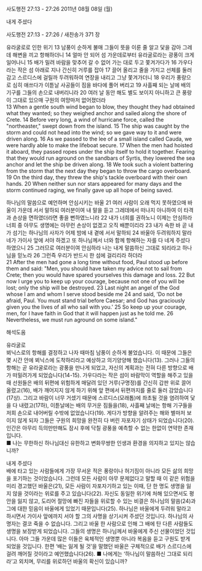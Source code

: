 사도행전 27:13 - 27:26 
2011년 08월 08일 (월)

내게 주셨다



사도행전 27:13 - 27:26 / 새찬송가 371 장


유라굴로로 인한 위기 
13 남풍이 순하게 불매 그들이 뜻을 이룬 줄 알고 닻을 감아 그레데 해변을 끼고 항해하더니 14 얼마 안 되어 섬 가운데로부터 유라굴로라는 광풍이 크게 일어나니 15 배가 밀려 바람을 맞추어 갈 수 없어 가는 대로 두고 쫓겨가다가 16 가우다라는 작은 섬 아래로 지나 간신히 거루를 잡아 17 끌어 올리고 줄을 가지고 선체를 둘러 감고 스르디스에 걸릴까 두려워하여 연장을 내리고 그냥 쫓겨가더니 18 우리가 풍랑으로 심히 애쓰다가 이튿날 사공들이 짐을 바다에 풀어 버리고 19 사흘째 되는 날에 배의 기구를 그들의 손으로 내버리니라 20 여러 날 동안 해도 별도 보이지 아니하고 큰 풍랑이 그대로 있으매 구원의 여망마저 없어졌더라  
13 When a gentle south wind began to blow, they thought they had obtained what they wanted; so they weighed anchor and sailed along the shore of Crete. 14 Before very long, a wind of hurricane force, called the "northeaster," swept down from the island. 15 The ship was caught by the storm and could not head into the wind; so we gave way to it and were driven along. 16 As we passed to the lee of a small island called Cauda, we were hardly able to make the lifeboat secure. 17 When the men had hoisted it aboard, they passed ropes under the ship itself to hold it together. Fearing that they would run aground on the sandbars of Syrtis, they lowered the sea anchor and let the ship be driven along. 18 We took such a violent battering from the storm that the next day they began to throw the cargo overboard. 19 On the third day, they threw the ship's tackle overboard with their own hands. 20 When neither sun nor stars appeared for many days and the storm continued raging, we finally gave up all hope of being saved. 

하나님의 말씀으로 예언하며 안심시키는 바울
21 여러 사람이 오래 먹지 못하였으매 바울이 가운데 서서 말하되 여러분이여 내 말을 듣고 그레데에서 떠나지 아니하여 이 타격과 손상을 면하였더라면 좋을 뻔하였느니라 22 내가 너희를 권하노니 이제는 안심하라 너희 중 아무도 생명에는 아무런 손상이 없겠고 오직 배뿐이리라 23 내가 속한 바 곧 내가 섬기는 하나님의 사자가 어제 밤에 내 곁에 서서 말하되 24 바울아 두려워하지 말라 네가 가이사 앞에 서야 하겠고 또 하나님께서 너와 함께 항해하는 자를 다 네게 주셨다 하였으니 25 그러므로 여러분이여 안심하라 나는 내게 말씀하신 그대로 되리라고 하나님을 믿노라 26 그런즉 우리가 반드시 한 섬에 걸리리라 하더라  
21 After the men had gone a long time without food, Paul stood up before them and said: "Men, you should have taken my advice not to sail from Crete; then you would have spared yourselves this damage and loss. 22 But now I urge you to keep up your courage, because not one of you will be lost; only the ship will be destroyed. 23 Last night an angel of the God whose I am and whom I serve stood beside me 24 and said, 'Do not be afraid, Paul. You must stand trial before Caesar; and God has graciously given you the lives of all who sail with you.' 25 So keep up your courage, men, for I have faith in God that it will happen just as he told me. 26 Nevertheless, we must run aground on some island."

해석도움





유라굴로  
뵈닉스로의 항해를 결정하고 나자 때마침 남풍이 순하게 불었습니다. 이 때문에 그들은 몇 시간 안에 뵈닉스에 도착하리라고 예상하고 의기양양해 했습니다(13). 그러나 그들의 항해는 곧 유라굴로라는 광풍을 만나게 되었고, 자신의 계획과는 전혀 다른 방향으로 배가 떠밀려가게 되었습니다(14-15). 가우다라는 작은 섬이 바람막이 역할을 해주고 있을 때 선원들은 배의 뒤편에 위험하게 매달려 있던 거루(구명정)를 간신히 갑판 위로 끌어올렸고(16), 배가 깨어지지 않게 하기 위해 앞 편에서 뒤편까지를 줄로 둘러 감았습니다(17상). 그리고 바람이 너무 거셌기 때문에 스르디스(모래톱)에 좌초될 것을 염려하여 닻을 다 내렸고(17하), 이튿날에는 배의 무거운 짐들을(18), 사흘째 날에는 항해 기구들을 저희 손으로 내어버릴 수밖에 없었습니다(19). 게다가 방향을 알려주는 해와 별마저 보이지 않게 되자 그들은 구원의 희망을 완전히 다 버린 자포자기 상태가 되었습니다(20). 인간은 아무리 득의만만해도 잠시 후에 닥칠 광풍을 예측할 수 없는 한없이 연약한 존재입니다.   
■ 나는 무한하신 하나님대신 유한하고 변화무쌍한 인생과 환경을 의지하고 있지는 않습니까? 

내게 주셨다  
배에 타고 있는 사람들에게 가장 무서운 적은 풍랑이나 허기짐이 아니라 모든 삶의 희망을 포기하는 것이었습니다. 그런데 모든 사람이 아무 문제없다고 말할 때 이 같은 위험을 미리 경고했던 바울은(21), 모든 사람이 자포자기하고 있는 이때, 단 한 명도 생명을 잃지 않을 것이라는 위로를 주고 있습니다(22). 자신도 동일한 위기에 처해 있으면서도 평안을 잃지 않고, 도리어 절망에 빠진 자들을 위로할 수 있는 비결은 하나님의 말씀(24)과 그에 대한 믿음이 바울에게 있었기 때문입니다(25). 하나님은 바울에게 두려워 말라고 하시면서 가이사 앞에까지 서야 할 그의 사명을 상기시켜 주셨던 것입니다. 하나님의 사명자는 결코 죽을 수 없습니다. 그리고 바울 한 사람으로 인해 그 배에 탄 다른 사람들도 생명을 보장받게 되었습니다. 그들의 생명은 하나님께서 바울에게 주신 선물이었던 것입니다. 아마 그들 가운데 많은 이들은 육체적인 생명뿐 아니라 복음을 듣고 구원도 받게 되었을 것입니다. 한편 ‘배는 잃게 될 것’을 말했던 바울은 구체적으로 배가 스르디스에 걸려 깨어질 것이라고 예언했습니다(26).
■ 나에게는 ‘하나님이 말씀하신 그대로 되리라’고 외치며, 무리를 위로하던 바울의 확신이 있습니까?